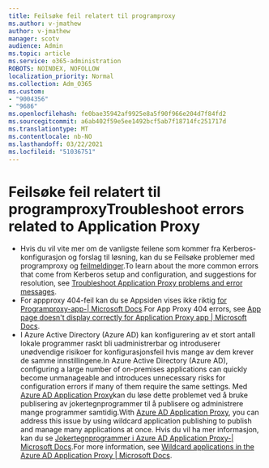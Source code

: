 ```yaml
---
title: Feilsøke feil relatert til programproxy
ms.author: v-jmathew
author: v-jmathew
manager: scotv
audience: Admin
ms.topic: article
ms.service: o365-administration
ROBOTS: NOINDEX, NOFOLLOW
localization_priority: Normal
ms.collection: Adm_O365
ms.custom:
- "9004356"
- "9686"
ms.openlocfilehash: fe0bae35942af9925e8a5f90f966e204d7f84fd2
ms.sourcegitcommit: a6ab402f59e5ee1492bcf5ab7f18714fc251717d
ms.translationtype: MT
ms.contentlocale: nb-NO
ms.lasthandoff: 03/22/2021
ms.locfileid: "51036751"
---
```

# <a name="troubleshoot-errors-related-to-application-proxy"></a><span data-ttu-id="37355-102">Feilsøke feil relatert til programproxy</span><span class="sxs-lookup"><span data-stu-id="37355-102">Troubleshoot errors related to Application Proxy</span></span>

- <span data-ttu-id="37355-103">Hvis du vil vite mer om de vanligste feilene som kommer fra Kerberos-konfigurasjon og forslag til løsning, kan du se Feilsøke problemer med programproxy og [feilmeldinger](https://docs.microsoft.com/azure/active-directory/manage-apps/application-proxy-troubleshoot#kerberos-errors).</span><span class="sxs-lookup"><span data-stu-id="37355-103">To learn about the more common errors that come from Kerberos setup and configuration, and suggestions for resolution, see [Troubleshoot Application Proxy problems and error messages](https://docs.microsoft.com/azure/active-directory/manage-apps/application-proxy-troubleshoot#kerberos-errors).</span></span>
- <span data-ttu-id="37355-104">For appproxy 404-feil kan du se Appsiden vises ikke riktig [for Programproxy-app-| Microsoft Docs](https://docs.microsoft.com/azure/active-directory/manage-apps/application-proxy-page-appearance-broken-problem).</span><span class="sxs-lookup"><span data-stu-id="37355-104">For App Proxy 404 errors, see [App page doesn't display correctly for Application Proxy app | Microsoft Docs](https://docs.microsoft.com/azure/active-directory/manage-apps/application-proxy-page-appearance-broken-problem).</span></span>
- <span data-ttu-id="37355-105">I Azure Active Directory (Azure AD) kan konfigurering av et stort antall lokale programmer raskt bli uadministrerbar og introduserer unødvendige risikoer for konfigurasjonsfeil hvis mange av dem krever de samme innstillingene.</span><span class="sxs-lookup"><span data-stu-id="37355-105">In Azure Active Directory (Azure AD), configuring a large number of on-premises applications can quickly become unmanageable and introduces unnecessary risks for configuration errors if many of them require the same settings.</span></span> <span data-ttu-id="37355-106">Med [Azure AD Application Proxy](https://docs.microsoft.com/azure/active-directory/manage-apps/application-proxy)kan du løse dette problemet ved å bruke publisering av jokertegnprogrammer til å publisere og administrere mange programmer samtidig.</span><span class="sxs-lookup"><span data-stu-id="37355-106">With [Azure AD Application Proxy](https://docs.microsoft.com/azure/active-directory/manage-apps/application-proxy), you can address this issue by using wildcard application publishing to publish and manage many applications at once.</span></span> <span data-ttu-id="37355-107">Hvis du vil ha mer informasjon, kan du se [Jokertegnprogrammer i Azure AD Application Proxy-| Microsoft Docs](https://docs.microsoft.com/azure/active-directory/manage-apps/application-proxy-wildcard).</span><span class="sxs-lookup"><span data-stu-id="37355-107">For more information, see [Wildcard applications in the Azure AD Application Proxy | Microsoft Docs](https://docs.microsoft.com/azure/active-directory/manage-apps/application-proxy-wildcard).</span></span>

